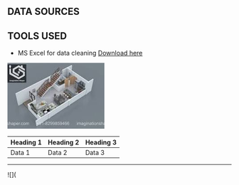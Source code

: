 ## DATA SOURCES
## TOOLS USED
- MS Excel for data cleaning [Download here](https://microsoft.com)

![](BUILDING.jpg)

|Heading 1|Heading 2|Heading 3|
|---------|---------|---------|
|Data 1|Data 2|Data 3|


---

![](
